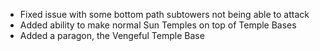 - Fixed issue with some bottom path subtowers not being able to attack
- Added ability to make normal Sun Temples on top of Temple Bases
- Added a paragon, the Vengeful Temple Base